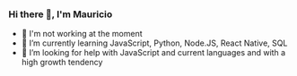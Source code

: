 ### Hi there 👋, I'm Mauricio

- 🔭 I'm not working at the moment
- 🌱 I’m currently learning JavaScript, Python, Node.JS, React Native, SQL
- 🤔 I’m looking for help with JavaScript and current languages and with a high growth tendency
